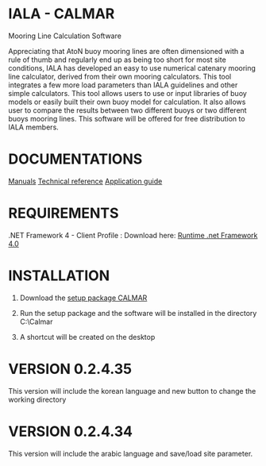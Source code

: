 IALA - CALMAR
=============

Mooring Line Calculation Software

Appreciating that AtoN buoy mooring lines are often dimensioned with a rule of thumb and regularly end up as being too short for most site conditions, IALA has developed an easy to use numerical catenary mooring line calculator, derived from their own mooring calculators.
This tool integrates a few more load parameters than IALA guidelines and other simple calculators.
This tool allows users to use or input libraries of buoy models or easily built their own buoy model for calculation.
It also allows user to compare the results between two different buoys or two different buoys mooring lines. 
This software will be offered for free distribution to IALA members.

DOCUMENTATIONS
==============

<a href="https://github.com/IALA-CALMAR/CALMAR/tree/master/User%20Manuals">Manuals</a>
<a href="https://github.com/IALA-CALMAR/CALMAR/tree/master/Technical%20Reference">Technical reference</a>
<a href="https://github.com/IALA-CALMAR/CALMAR/tree/master/Calmar%20application%20guide%20v1%20by%20THA">Application guide</a>

REQUIREMENTS
============

.NET Framework 4 - Client Profile :
Download here: <a href="http://download.microsoft.com/download/5/6/2/562A10F9-C9F4-4313-A044-9C94E0A8FAC8/dotNetFx40_Client_x86_x64.exe">Runtime .net Framework 4.0</a>

INSTALLATION
============
1) Download the <a href="https://raw.github.com/IALA-CALMAR/CALMAR/master/setup.exe">setup package CALMAR</a>

2) Run the setup package and the software will be installed in the directory C:\Calmar

3) A shortcut will be created on the desktop

VERSION 0.2.4.35
================

This version will include the korean language and new button to change the working directory

VERSION 0.2.4.34
================

This version will include the arabic language and save/load site parameter.